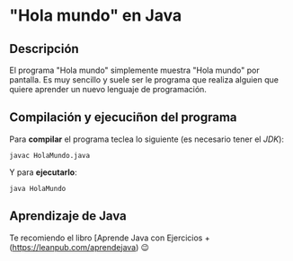 # "Hola mundo" en Java

## Descripción

El programa "Hola mundo" simplemente muestra "Hola mundo" por pantalla. Es muy sencillo y suele ser le programa que realiza alguien que quiere aprender un nuevo lenguaje de programación.

## Compilación y ejecuciñon del programa

Para **compilar** el programa teclea lo siguiente (es necesario tener el *JDK*):

```console
javac HolaMundo.java
```

Y para **ejecutarlo**:

```console
java HolaMundo
```

## Aprendizaje de Java

Te recomiendo el libro [Aprende Java con Ejercicios + (https://leanpub.com/aprendejava) :wink:
